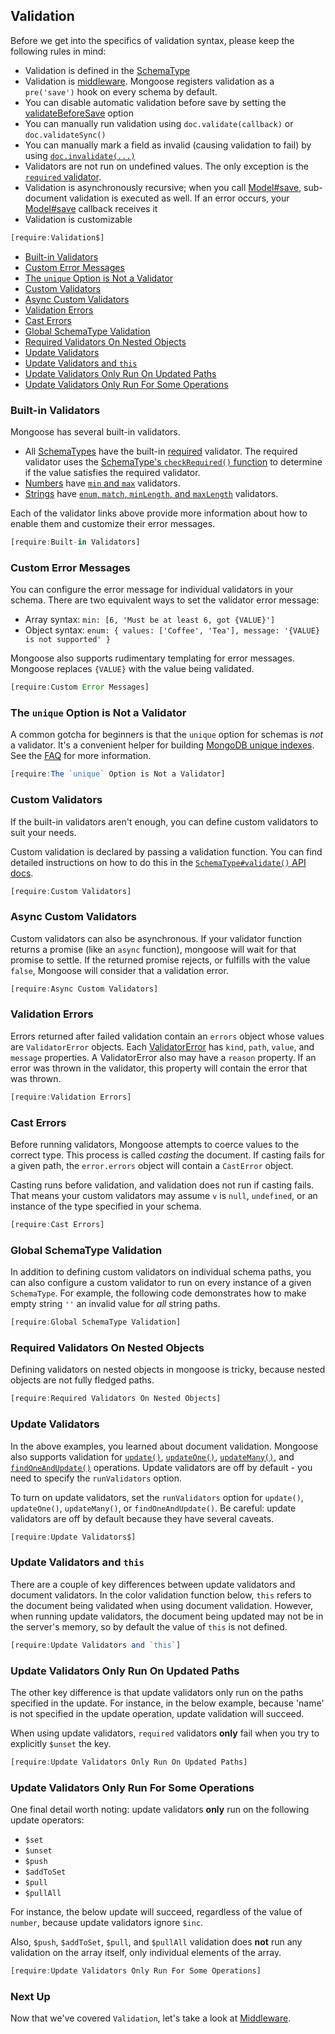 ## Validation

Before we get into the specifics of validation syntax, please keep the following rules in mind:

- Validation is defined in the [SchemaType](./schematypes.html)
- Validation is [middleware](./middleware.html). Mongoose registers validation as a `pre('save')` hook on every schema by default.
- You can disable automatic validation before save by setting the [validateBeforeSave](./guide.html#validateBeforeSave) option
- You can manually run validation using `doc.validate(callback)` or `doc.validateSync()`
- You can manually mark a field as invalid (causing validation to fail) by using [`doc.invalidate(...)`](./api.html#document_Document-invalidate)
- Validators are not run on undefined values. The only exception is the [`required` validator](./api.html#schematype_SchemaType-required).
- Validation is asynchronously recursive; when you call [Model#save](./api.html#model_Model-save), sub-document validation is executed as well. If an error occurs, your [Model#save](./api.html#model_Model-save) callback receives it
- Validation is customizable

```javascript
[require:Validation$]
```

- [Built-in Validators](#built-in-validators)
- [Custom Error Messages](#custom-error-messages)
- [The `unique` Option is Not a Validator](#the-unique-option-is-not-a-validator)
- [Custom Validators](#custom-validators)
- [Async Custom Validators](#async-custom-validators)
- [Validation Errors](#validation-errors)
- [Cast Errors](#cast-errors)
- [Global SchemaType Validation](#global-schematype-validation)
- [Required Validators On Nested Objects](#required-validators-on-nested-objects)
- [Update Validators](#update-validators)
- [Update Validators and `this`](#update-validators-and-this)
- [Update Validators Only Run On Updated Paths](#update-validators-only-run-on-updated-paths)
- [Update Validators Only Run For Some Operations](#update-validators-only-run-for-some-operations)

### Built-in Validators

Mongoose has several built-in validators.

- All [SchemaTypes](./schematypes.html) have the built-in [required](./api.html#schematype_SchemaType-required) validator. The required validator uses the [SchemaType's `checkRequired()` function](./api.html#schematype_SchemaType-checkRequired) to determine if the value satisfies the required validator.
- [Numbers](./api.html#schema-number-js) have [`min` and `max`](./schematypes.html#number-validators) validators.
- [Strings](./api.html#schema-string-js) have [`enum`, `match`, `minLength`, and `maxLength`](./schematypes.html#string-validators) validators.

Each of the validator links above provide more information about how to enable them and customize their error messages.

```javascript
[require:Built-in Validators]
```

### Custom Error Messages

You can configure the error message for individual validators in your schema. There are two equivalent
ways to set the validator error message:

- Array syntax: `min: [6, 'Must be at least 6, got {VALUE}']`
- Object syntax: `enum: { values: ['Coffee', 'Tea'], message: '{VALUE} is not supported' }`

Mongoose also supports rudimentary templating for error messages.
Mongoose replaces `{VALUE}` with the value being validated.

```javascript
[require:Custom Error Messages]
```

### The `unique` Option is Not a Validator

A common gotcha for beginners is that the `unique` option for schemas
is *not* a validator. It's a convenient helper for building [MongoDB unique indexes](https://docs.mongodb.com/manual/core/index-unique/).
See the [FAQ](faq.html) for more information.

```javascript
[require:The `unique` Option is Not a Validator]
```

### Custom Validators

If the built-in validators aren't enough, you can define custom validators
to suit your needs.

Custom validation is declared by passing a validation function.
You can find detailed instructions on how to do this in the
[`SchemaType#validate()` API docs](./api.html#schematype_SchemaType-validate).

```javascript
[require:Custom Validators]
```

### Async Custom Validators

Custom validators can also be asynchronous. If your validator function
returns a promise (like an `async` function), mongoose will wait for that
promise to settle. If the returned promise rejects, or fulfills with
the value `false`, Mongoose will consider that a validation error.

```javascript
[require:Async Custom Validators]
```

### Validation Errors

Errors returned after failed validation contain an `errors` object
whose values are `ValidatorError` objects. Each
[ValidatorError](./api.html#error-validation-js) has `kind`, `path`,
`value`, and `message` properties.
A ValidatorError also may have a `reason` property. If an error was
thrown in the validator, this property will contain the error that was
thrown.

```javascript
[require:Validation Errors]
```

### Cast Errors

Before running validators, Mongoose attempts to coerce values to the
correct type. This process is called _casting_ the document. If
casting fails for a given path, the `error.errors` object will contain
a `CastError` object.

Casting runs before validation, and validation does not run if casting
fails. That means your custom validators may assume `v` is `null`,
`undefined`, or an instance of the type specified in your schema.

```javascript
[require:Cast Errors]
```

### Global SchemaType Validation

In addition to defining custom validators on individual schema paths, you can also configure a custom validator to run on every instance of a given `SchemaType`.
For example, the following code demonstrates how to make empty string `''` an invalid value for _all_ string paths.

```javascript
[require:Global SchemaType Validation]
```

### Required Validators On Nested Objects

Defining validators on nested objects in mongoose is tricky, because
nested objects are not fully fledged paths.

```javascript
[require:Required Validators On Nested Objects]
```

### Update Validators

In the above examples, you learned about document validation. Mongoose also
supports validation for [`update()`](api.html#query_Query-update),
[`updateOne()`](api.html#query_Query-updateOne),
[`updateMany()`](api.html#query_Query-updateMany),
and [`findOneAndUpdate()`](api.html#query_Query-findOneAndUpdate) operations.
Update validators are off by default - you need to specify
the `runValidators` option.

To turn on update validators, set the `runValidators` option for
`update()`, `updateOne()`, `updateMany()`, or `findOneAndUpdate()`.
Be careful: update validators are off by default because they have several
caveats.

```javascript
[require:Update Validators$]
```

### Update Validators and `this`

There are a couple of key differences between update validators and
document validators. In the color validation function below, `this` refers
to the document being validated when using document validation.
However, when running update validators, the document being updated
may not be in the server's memory, so by default the value of `this` is
not defined.

```javascript
[require:Update Validators and `this`]
```

### Update Validators Only Run On Updated Paths

The other key difference is that update validators only run on the paths
specified in the update. For instance, in the below example, because
'name' is not specified in the update operation, update validation will
succeed.

When using update validators, `required` validators **only** fail when
you try to explicitly `$unset` the key.

```javascript
[require:Update Validators Only Run On Updated Paths]
```

### Update Validators Only Run For Some Operations

One final detail worth noting: update validators **only** run on the
following update operators:

- `$set`
- `$unset`
- `$push`
- `$addToSet`
- `$pull`
- `$pullAll`

For instance, the below update will succeed, regardless of the value of
`number`, because update validators ignore `$inc`.

Also, `$push`, `$addToSet`, `$pull`, and `$pullAll` validation does
**not** run any validation on the array itself, only individual elements
of the array.

```javascript
[require:Update Validators Only Run For Some Operations]
```

### Next Up

Now that we've covered `Validation`, let's take a look at [Middleware](middleware.html).
